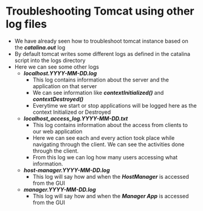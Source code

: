 # Troubleshooting Tomcat using other log files

- We have already seen how to troubleshoot tomcat instance based on the ***catalina.out*** log
- By default tomcat writes some different logs as defined in the catalina script into the logs directory
- Here we can see some other logs
	- ***localhost.YYYY-MM-DD.log***
		- This log contains information about the server and the application on that server
		- We can see information like ***contextInitialized()*** and ***contextDestroyed()***
		- Everytime we start or stop applications will be logged here as the context Initialized or Destroyed
	- ***localhost_access_log.YYYY-MM-DD.txt***
		- This log contains information about the access from clients to our web application
		- Here we can see each and every action took place while navigating through the client. We can see the activities done through the client.
		- From this log we can log how many users accessing what information.
	- ***host-manager.YYYY-MM-DD.log***
		- This log will say how and when the ***HostManager*** is accessed from the GUI
	- ***manager.YYYY-MM-DD.log***
		- This log will say how and when the ***Manager App*** is accessed from the GUI
